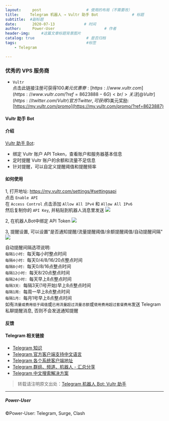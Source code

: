 ```yaml
---
layout:     post                    # 使用的布局（不需要改）
title:     Telegram 机器人 → Vultr 助手 Bot               # 标题 
subtitle:  #副标题
date:       2020-07-13             # 时间
author:     Power-User                      # 作者
header-img:     #这篇文章标题背景图片
catalog: true                       # 是否归档
tags:                               #标签
    - Telegram

---
```


### 优秀的 VPS 服务商
* `Vultr` 
<br/>点击此链接注册可获得$100美元优惠劵: [https://www.vultr.com](https://www.vultr.com/?ref=8623888-6G)
<br/>关注[@Vultr](https://twitter.com/Vultr)官方Twitter,可获得$3美元奖励: [https://my.vultr.com/promo](https://my.vultr.com/promo/?ref=8623887)

#### Vultr 助手 Bot

#### 介绍
[Vultr 助手 Bot](https://t.me/vultr_helper_bot): 
- 绑定 Vultr 账户 API Token，查看账户和服务器基本信息
- 定时提醒 Vultr 账户的余额和流量不足信息
- 针对提醒，可以自定义提醒阈值和提醒频率

#### 如何使用
1, 打开地址: <https://my.vultr.com/settings/#settingsapi><br/>
点击 `Enable API`<br/>
在 `Access Control` 点击添加 `Allow All IPv4` 和 `Allow All IPv6`<br/>
然后复制你的 `API Key`, 并粘贴到机器人消息里发送
![](https://i.v2ex.co/FGCGA0AN.png)

2, 在机器人Bot中绑定 API Token
![](https://i.v2ex.co/U42nR528.jpeg)

3, 提醒设置, 可以设置"是否通知提醒/流量提醒阈值/余额提醒阈值/自动提醒间隔"
![](https://i.v2ex.co/B83qfEkJ.jpeg)

自动提醒间隔选项说明: <br/>
`每隔1小时: `每天每小时整点时间<br/>
`每隔4小时: `每天0/4/8/16/20点整点时间<br/>
`每隔8小时: `每天0/8/16点整点时间<br/>
`每隔12小时: `每天8/20点整点时间<br/>
`每隔24小时: `每天早上8点整点时间<br/>
`每隔3天: `每隔3天(1号开始)早上8点整点时间<br/>
`每隔1周: `每周一早上8点整点时间<br/>
`每隔1月: `每月1号早上8点整点时间<br/>
如有`流量或费用低于阈值`或`已用流量超过流量总额`或`使用费用超过套餐费用`发送 Telegram 私聊提醒消息, 否则不会发送通知提醒

#### 反馈

#### Telegram 相关链接
* [Telegram 知识](https://congcong0806.github.io/2019/04/11/Telegram)
* [Telegram 官方客户端支持中文语言](https://congcong0806.github.io/2019/02/21/Telegram)
* [Telegram 各个系统客户端地址](https://congcong0806.github.io/2019/01/08/Telegram)
* [Telegram 群组、频道、机器人 - 汇总分享](https://congcong0806.github.io/2018/04/24/Telegram)
* [Telegram 中文搜索解决方案](https://congcong0806.github.io/2019/11/04/TelegramSearch)

> 转载请注明原文出处：[Telegram 机器人 Bot: Vultr 助手](https://congcong0806.github.io/2020/07/13/Vultr)

- - - -

##### Power-User
&copy;Power-User: Telegram, Surge, Clash
